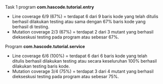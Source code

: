 Task 1 
program **com.hascode.tutorial.entry**

- Line coverage 6/9 (67%) = terdapat 6 dari 9 baris kode yang telah ditulis berhasil dilakukan testing atau sama dengan 67% baris kode yang berhasil di testing. 
- Mutation coverage 2/3 (67%) = terdapat 2 dari 3 mutant yang berhasil diekseskusi testing pada program atau sebesar 67%. 


Program **com.hascode.tutorial.service**

- Line coverage 6/6 (100%) = terdapat 6 dari 6 baris kode yang telah ditulis berhasil dilakukan testing atau secara keseluruhan 100% berhasil dilakukan testing baris kode. 
- Mutation coverage 3/4 (75%) = terdapat 3 dari 4 mutant yang berhasil diekseskusi testing pada program atau sebesar 75%. 
